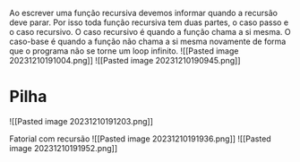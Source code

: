 Ao escrever uma função recursiva devemos informar quando a recursão deve parar. Por isso toda função recursiva tem duas partes, o caso passo e o caso recursivo. O caso recursivo é quando a função chama a si mesma. O caso-base é quando a função não chama a si mesma novamente de forma que o programa não se torne um loop infinito.
![[Pasted image 20231210191004.png]]
![[Pasted image 20231210190945.png]]

# Pilha
![[Pasted image 20231210191203.png]]

Fatorial com recursão
![[Pasted image 20231210191936.png]]
![[Pasted image 20231210191952.png]]
